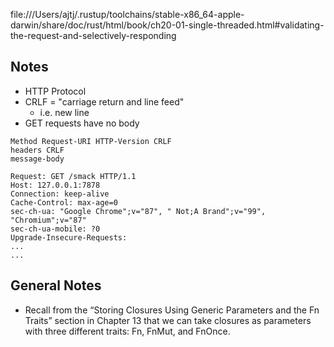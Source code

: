 file:///Users/ajtj/.rustup/toolchains/stable-x86_64-apple-darwin/share/doc/rust/html/book/ch20-01-single-threaded.html#validating-the-request-and-selectively-responding

## Notes
- HTTP Protocol
- CRLF = "carriage return and line feed"
  - i.e. new line
- GET requests have no body


```
Method Request-URI HTTP-Version CRLF
headers CRLF
message-body

Request: GET /smack HTTP/1.1
Host: 127.0.0.1:7878
Connection: keep-alive
Cache-Control: max-age=0
sec-ch-ua: "Google Chrome";v="87", " Not;A Brand";v="99", "Chromium";v="87"
sec-ch-ua-mobile: ?0
Upgrade-Insecure-Requests:
...
...
```

## General Notes
- Recall from the “Storing Closures Using Generic Parameters and the Fn Traits” section in Chapter 13 that we can take closures as parameters with three different traits: Fn, FnMut, and FnOnce.